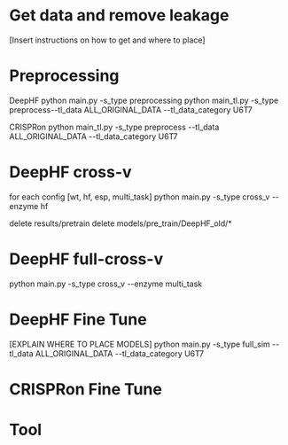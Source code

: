 # Get data and remove leakage
[Insert instructions on how to get and where to place]

# Preprocessing
DeepHF
python main.py -s_type preprocessing
python main_tl.py -s_type preprocess--tl_data ALL_ORIGINAL_DATA --tl_data_category U6T7 

CRISPRon
python main_tl.py -s_type preprocess --tl_data ALL_ORIGINAL_DATA --tl_data_category U6T7 


# DeepHF cross-v
for each config [wt, hf, esp, multi_task]
python main.py -s_type cross_v --enzyme hf
 
delete results/pretrain
delete models/pre_train/DeepHF_old/*

# DeepHF full-cross-v
python main.py -s_type cross_v --enzyme multi_task

# DeepHF Fine Tune
[EXPLAIN WHERE TO PLACE MODELS]
python main.py -s_type full_sim --tl_data ALL_ORIGINAL_DATA --tl_data_category U6T7 

# CRISPRon Fine Tune

# Tool


